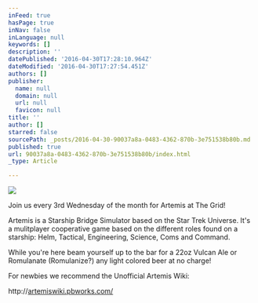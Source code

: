 ```yaml
---
inFeed: true
hasPage: true
inNav: false
inLanguage: null
keywords: []
description: ''
datePublished: '2016-04-30T17:28:10.964Z'
dateModified: '2016-04-30T17:27:54.451Z'
authors: []
publisher:
  name: null
  domain: null
  url: null
  favicon: null
title: ''
author: []
starred: false
sourcePath: _posts/2016-04-30-90037a8a-0483-4362-870b-3e751538b80b.md
published: true
url: 90037a8a-0483-4362-870b-3e751538b80b/index.html
_type: Article

---
```

![](https://the-grid-user-content.s3-us-west-2.amazonaws.com/45c64820-e7c9-4d2c-9175-eeb1dd1f0597.jpg)

Join us every 3rd Wednesday of the month for Artemis at The Grid!

Artemis is a Starship Bridge Simulator based on the Star Trek Universe. It's a mulitplayer cooperative game based on the different roles found on a starship: Helm, Tactical, Engineering, Science, Coms and Command.

While you're here beam yourself up to the bar for a 22oz Vulcan Ale or Romulanate (Romulanize?) any light colored beer at no charge!

For newbies we recommend the Unofficial Artemis Wiki:

http://[artemiswiki.pbworks.com/][0]

[0]: http://artemiswiki.pbworks.com/